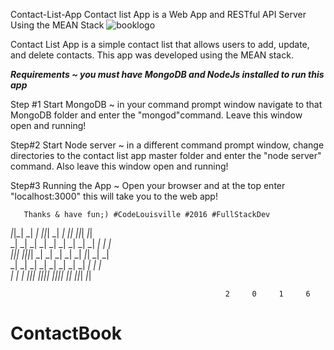 Contact-List-App
Contact list App is a Web App and RESTful API Server Using the MEAN Stack
![booklogo](https://cloud.githubusercontent.com/assets/14262317/20027938/8ff45b46-a2f9-11e6-98c1-dfec94d898dd.png)



Contact List App is a simple contact list that allows users to add, update,
and delete contacts. This app was developed using the MEAN stack. 

***Requirements ~ you must have MongoDB and NodeJs installed to run this app***
 
Step #1 
   Start MongoDB ~ in your command prompt window navigate to that MongoDB 
  folder and enter the "mongod"command. Leave this window open and running!

Step#2
   Start Node server ~ in a different command prompt window, change directories
   to the contact list app master folder and enter the "node server" command. 
   Also leave this window open and running! 

Step#3 
   Running the App ~ Open your browser and at the top enter "localhost:3000" 
this will take you to the web app! 

       Thanks & have fun;) #CodeLouisville #2016 #FullStackDev

_|_|_|    _|    _|  _|_|_|  _|        _|          _|_|      _|_|_|    _|_|    
_|    _|  _|    _|    _|    _|        _|        _|    _|  _|        _|    _|  
_|_|_|    _|_|_|_|    _|    _|        _|        _|    _|    _|_|    _|    _|  
_|        _|    _|    _|    _|        _|        _|    _|        _|  _|    _|  
_|        _|    _|  _|_|_|  _|_|_|_|  _|_|_|_|    _|_|    _|_|_|      _|_|    

                                                    2     0     1     6   
# ContactBook
